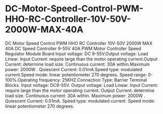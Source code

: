 # DC-Motor-Speed-Control-PWM-HHO-RC-Controller-10V-50V-2000W-MAX-40A
DC Motor Speed Control PWM HHO RC Controller 10V-50V 2000W MAX 40A
DC Speed Controller 9-55V 40A PWM Motor Controller Speed Regulator Module Board
Input voltage: DC 9-55V.Output voltage: Load Linear.
Input Current: require large than the motor operating current.Output Current: determine load size.
Continuous current: 30A within.Maximum power: 2000W .
Quiescent Current: 0.01mA.Speed type: modulated current.Speed mode: linear potentiometer 270 degrees.
Speed range: 0-100%.Operating frequency: 25KHZ.Connection Type: Barrier Terminal Blocks.
Input voltage: DC9-55V.
Output voltage: Load Linear.
Input Current: require large than the motor operating current.
Output Current: determine load size.
Continuous current: 30A within.
Maximum power: 2000W .
Quiescent Current: 0.01mA.
Speed type: modulated current.
Speed mode: linear potentiometer 270 degrees.
